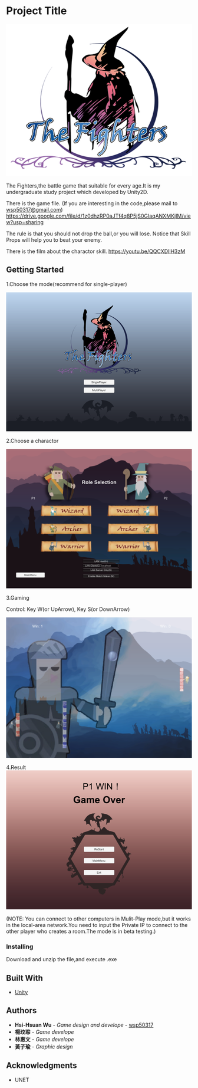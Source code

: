 # Project Title

![image](https://github.com/wsp50317/The-Fighters/blob/master/Picture_For_README/LOGO.png)

The Fighters,the battle game that suitable for every age.It is my undergraduate study project which developed by Unity2D.

There is the game file.
(If you are interesting in the code,please mail to wsp50317@gmail.com)
https://drive.google.com/file/d/1z0dhzRP0aJTf4q8P5jS0GIaqANXMKjIM/view?usp=sharing

The rule is that you should not drop the ball,or you will lose.
Notice that Skill Props will help you to beat your enemy.

There is the film about the charactor skill.
https://youtu.be/QQCXDIlH3zM

## Getting Started
1.Choose the mode(recommend for single-player)

![image](https://github.com/wsp50317/The-Fighters/blob/master/Picture_For_README/p05.png)

2.Choose a charactor 

![image](https://github.com/wsp50317/The-Fighters/blob/master/Picture_For_README/character.png)

3.Gaming

Control: Key W(or UpArrow), Key S(or DownArrow)

![image](https://github.com/wsp50317/The-Fighters/blob/master/Picture_For_README/%E6%9C%AA%E5%91%BD%E5%90%8D.png)

4.Result
![image](https://github.com/wsp50317/The-Fighters/blob/master/Picture_For_README/p06.png)

(NOTE: You can connect to other computers in Mulit-Play mode,but it works in the local-area network.You need to input the Private IP to connect to the other player who creates a room.The mode is in beta testing.)

### Installing

Download and unzip the file,and execute .exe

## Built With

* [Unity](https://unity3d.com/unity/whats-new/unity-5.5.3)

## Authors

* **Hsi-Hsuan Wu** - *Game design and develope* - [wsp50317](https://github.com/wsp50317)
* **楊玟聆** - *Game develope*
* **林惠文** - *Game develope*
* **黃子瑜** - *Graphic design*

## Acknowledgments
* UNET
